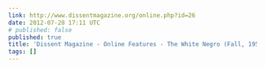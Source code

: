```yaml
---
link: http://www.dissentmagazine.org/online.php?id=26
date: 2012-07-28 17:11 UTC
# published: false
published: true
title: 'Dissent Magazine - Online Features - The White Negro (Fall, 1957) - '
tags: []
---
```



